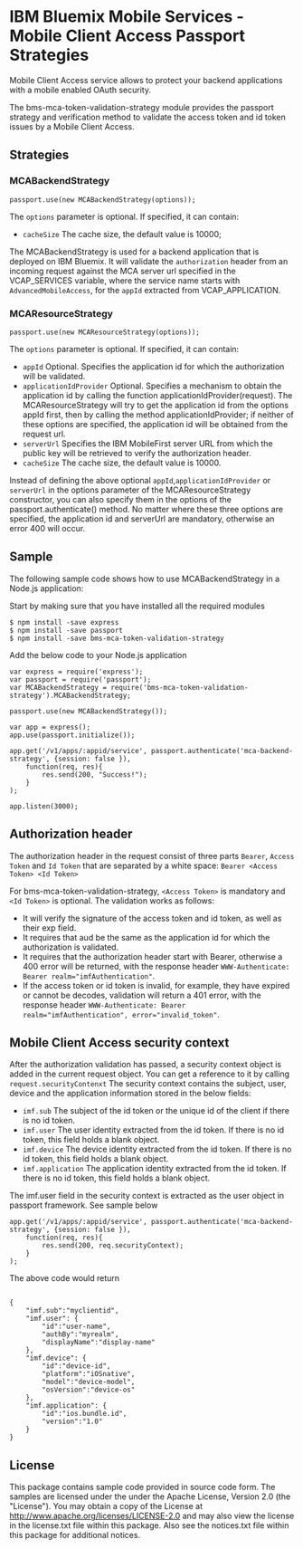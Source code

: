IBM Bluemix Mobile Services - Mobile Client Access Passport Strategies
===
Mobile Client Access service allows to protect your backend applications with a mobile enabled OAuth security.

The bms-mca-token-validation-strategy module provides the passport strategy and verification method to validate the access token and id token issues by a Mobile Client Access.

## Strategies
### MCABackendStrategy
```
passport.use(new MCABackendStrategy(options));
```

The `options` parameter is optional.  If specified, it can contain:

* `cacheSize` The cache size, the default value is 10000;

The MCABackendStrategy is used for a backend application that is deployed on IBM Bluemix. It will validate the `authorization` header from an incoming request against the MCA server url specified in the VCAP_SERVICES variable, where the service name starts with `AdvancedMobileAccess`, for the `appId` extracted from VCAP_APPLICATION.

### MCAResourceStrategy
```
passport.use(new MCAResourceStrategy(options));
```

The `options` parameter is optional.  If specified, it can contain:

* `appId` Optional. Specifies the application id for which the authorization will be validated.
* `applicationIdProvider` Optional. Specifies a mechanism to obtain the application id by calling the function applicationIdProvider(request). The MCAResourceStrategy will try to get the application id from the options appId first, then by calling the method applicationIdProvider; if neither of these options are specified, the application id will be obtained from the request url.
* `serverUrl` Specifies the IBM MobileFirst server URL from which the public key will be retrieved to verify the authorization header.
* `cacheSize` The cache size, the default value is 10000.

Instead of defining the above optional `appId`,`applicationIdProvider` or `serverUrl` in the options parameter of the MCAResourceStrategy constructor, you can also specify them in the options of the passport.authenticate() method. No matter where these three options are specified, the application id and serverUrl are mandatory, otherwise an error 400 will occur.

## Sample
The following sample code shows how to use MCABackendStrategy in a Node.js application:


Start by making sure that you have installed all the required modules 

```
$ npm install -save express
$ npm install -save passport
$ npm install -save bms-mca-token-validation-strategy
```

Add the below code to your Node.js application

```
var express = require('express');
var passport = require('passport');
var MCABackendStrategy = require('bms-mca-token-validation-strategy').MCABackendStrategy;

passport.use(new MCABackendStrategy());

var app = express();
app.use(passport.initialize());

app.get('/v1/apps/:appid/service', passport.authenticate('mca-backend-strategy', {session: false }),
	function(req, res){
		res.send(200, "Success!");
	}
);

app.listen(3000);
```


## Authorization header
The authorization header in the request consist of three parts `Bearer`, `Access Token` and `Id Token` that are separated by a white space:
`Bearer <Access Token> <Id Token>`

For bms-mca-token-validation-strategy, ``<Access Token>`` is mandatory and ``<Id Token>`` is optional.
The validation works as follows:
* It will verify the signature of the access token and id token, as well as their exp field.
* It requires that aud be the same as the application id for which the authorization is validated.
* It requires that the authorization header start with Bearer, otherwise a 400 error will be returned, with the response header `WWW-Authenticate: Bearer realm="imfAuthentication"`.
* If the access token or id token is invalid, for example, they have expired or cannot be decodes, validation will return a 401 error, with the response header `WWW-Authenticate: Bearer realm="imfAuthentication", error="invalid_token"`.

## Mobile Client Access security context
After the authorization validation has passed, a security context object is added in the current request object. You can get a reference to it by calling `request.securityContenxt` The security context contains the subject, user, device and the application information stored in the below fields:

* `imf.sub` The subject of the id token or the unique id of the client if there is no id token.
* `imf.user` The user identity extracted from the id token. If there is no id token, this field holds a blank object.
* `imf.device` The device identity extracted from the id token. If there is no id token, this field holds a blank object.
* `imf.application` The application identity extracted from the id token. If there is no id token, this field holds a blank object.

The imf.user field in the security context is extracted as the user object in passport framework. See sample below

```
app.get('/v1/apps/:appid/service', passport.authenticate('mca-backend-strategy', {session: false }),
	function(req, res){
		res.send(200, req.securityContext);
	}
);
```
The above code would return

```

{ 
	"imf.sub":"myclientid",
	"imf.user": {
		"id":"user-name",
		"authBy":"myrealm",
		"displayName":"display-name"
	},
	"imf.device": {
		"id":"device-id",
		"platform":"iOSnative",
		"model":"device-model",
		"osVersion":"device-os"
	},
	"imf.application": {
		"id":"ios.bundle.id",
		"version":"1.0"
	}
}
```

## License
This package contains sample code provided in source code form. The samples are licensed under the under the Apache License, Version 2.0 (the "License").  You may obtain a copy of the License at http://www.apache.org/licenses/LICENSE-2.0 and may also view the license in the license.txt file within this package.  Also see the notices.txt file within this package for additional notices.
